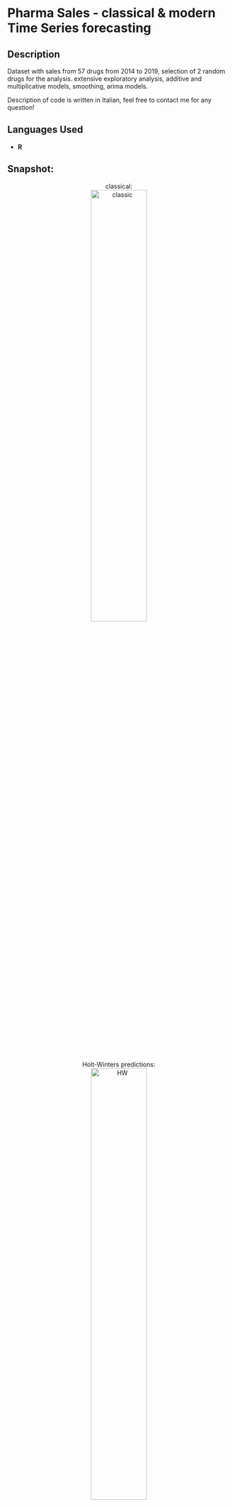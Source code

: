 <h1>Pharma Sales - classical & modern Time Series forecasting</h1>


<h2>Description</h2>

Dataset with sales from 57 drugs from 2014 to 2019, selection of 2 random drugs for the analysis.
extensive exploratory analysis, additive and multiplicative models, smoothing, arima models.

Description of code is written in Italian, feel free to contact me for any question!
<br />


<h2>Languages Used</h2>

- <b>R</b> 

<h2>Snapshot:</h2>

<p align="center">
classical: <br/>
<img src="https://i.imgur.com/kRxjdAn.png" height="50%" width="50%" alt="classic"/>
<br />
<br />
Holt-Winters predictions:  <br/>
<img src="https://i.imgur.com/PIcuKkT.png" height="50%" width="50%" alt="HW"/>
<br />
Correlograms:  <br/>
<img src="https://i.imgur.com/sfBGNZY.png" height="50%" width="50%" alt="Corr"/>
<br />
Arima:  <br/>
<img src="https://i.imgur.com/5MU3tlH.png" height="70%" width="70%" alt="Arima"/>
<br />

<!--
 ```diff
- text in red
+ text in green
! text in orange
# text in gray
@@ text in purple (and bold)@@
```
--!>
